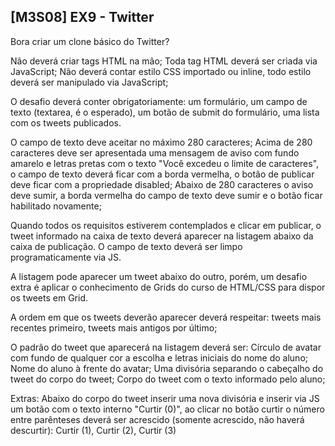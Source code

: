 ## [M3S08] EX9 - Twitter

Bora criar um clone básico do Twitter?

Não deverá criar tags HTML na mão;
Toda tag HTML deverá ser criada via JavaScript;
Não deverá contar estilo CSS importado ou inline, todo estilo deverá ser manipulado via JavaScript;

O desafio deverá conter obrigatoriamente: um formulário, um campo de texto (textarea, é o esperado), um botão de submit do formulário, uma lista com os tweets publicados.

O campo de texto deve aceitar no máximo 280 caracteres;
Acima de 280 caracteres deve ser apresentada uma mensagem de aviso com fundo amarelo e letras pretas com o texto "Você excedeu o limite de caracteres", o campo de texto deverá ficar com a borda vermelha, o botão de publicar deve ficar com a propriedade disabled;
Abaixo de 280 caracteres o aviso deve sumir, a borda vermelha do campo de texto deve sumir e o botão ficar habilitado novamente;

Quando todos os requisitos estiverem contemplados e clicar em publicar, o tweet informado na caixa de texto deverá aparecer na listagem abaixo da caixa de publicação. O campo de texto deverá ser limpo programaticamente via JS.

A listagem pode aparecer um tweet abaixo do outro, porém, um desafio extra é aplicar o conhecimento de Grids do curso de HTML/CSS para dispor os tweets em Grid.

A ordem em que os tweets deverão aparecer deverá respeitar: tweets mais recentes primeiro, tweets mais antigos por último;

O padrão do tweet que aparecerá na listagem deverá ser:
Círculo de avatar com fundo de qualquer cor a escolha e letras iniciais do nome do aluno;
Nome do aluno à frente do avatar;
Uma divisória separando o cabeçalho do tweet do corpo do tweet;
Corpo do tweet com o texto informado pelo aluno;

Extras:
Abaixo do corpo do tweet inserir uma nova divisória e inserir via JS um botão com o texto interno "Curtir (0)", ao clicar no botão curtir o número entre parênteses deverá ser acrescido (somente acrescido, não haverá descurtir): Curtir (1), Curtir (2), Curtir (3)
